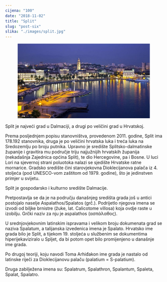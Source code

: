 ```yaml
---
cijena: "100"
date: "2018-11-02"
title: "Split"
slug: "post-six"
slika: "./images/split.jpg"
---
```


<!-- markdownlint-disable MD033 -->

<figure class="figure">
    <img src="./images/split.jpg" alt="Title"/>
</figure>

Split je najveći grad u Dalmaciji, a drugi po veličini grad u Hrvatskoj.

Prema posljednjem popisu stanovništva, provedenom 2011. godine, Split ima 178.192 stanovnika, druga je po veličini hrvatska luka i treća luka na Sredozemlju po broju putnika. Upravno je središte Splitsko-dalmatinske županije i gravitira mu područje triju najjužnijih hrvatskih županija (nekadašnja Zajednica općina Split), te dio Hercegovine, pa i Bosne. U luci Lori na sjevernoj strani poluotoka nalazi se sjedište Hrvatske ratne mornarice. Gradsko središte čini starovjekovna Dioklecijanova palača iz 4. stoljeća (pod UNESCO-vom zaštitom od 1979. godine), što je jedinstven primjer u svijetu.

Split je gospodarsko i kulturno središte Dalmacije.

Pretpostavlja se da je na području današnjeg središta grada još u antici postojalo naselje Aspalathos/Spalatos (grč.). Podrijetlo njegova imena se izvodi od biljke brnistre (žuke, lat. Calicotome villosa) koja ovdje raste u izobilju. Grčki naziv za nju je aspalathos (ασπάλαθος).

U srednjovjekovnim latinskim ispravama i velikom broju dokumenata grad se naziva Spalatum, a talijanska izvedenica imena je Spalato. Hrvatsko ime grada bilo je Split, a tijekom 19. stoljeća u službenim se dokumentima hiperijekaviziralo u Spljet, da bi potom opet bilo promijenjeno u današnje ime grada.

Po drugoj teoriji, koju navodi Toma Arhiđakon ime grada je nastalo od latinske riječi za Dioklecijanovu palaču (palatium = S-palatium).

Druga zabilježena imena su: Spalatrum, Spalathron, Spalantum, Spaleta, Spalat, Spalatro.
